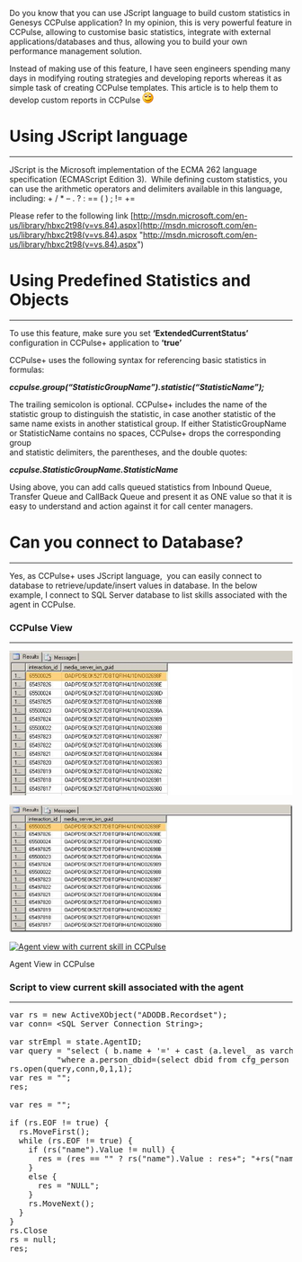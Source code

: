 
Do you know that you can use JScript language to build custom statistics in Genesys CCPulse application? In my opinion, this is very powerful feature in CCPulse, allowing to customise basic statistics, integrate with external applications/databases and thus, allowing you to build your own performance management solution.

Instead of making use of this feature, I have seen engineers spending many days in modifying routing strategies and developing reports whereas it as simple task of creating CCPulse templates. This article is to help them to develop custom reports in CCPulse ![](/wp-content/uploads/2014/05/wlEmoticon-smile.png)
 
# Using JScript language

* * *

JScript is the Microsoft implementation of the ECMA 262 language specification (ECMAScript Edition 3).  While defining custom statistics, you can use the arithmetic operators and delimiters available in this language, including: + / * – . ? : == ( ) ; != +=

Please refer to the following link [http://msdn.microsoft.com/en-us/library/hbxc2t98(v=vs.84).aspx](http://msdn.microsoft.com/en-us/library/hbxc2t98(v=vs.84).aspx "http://msdn.microsoft.com/en-us/library/hbxc2t98(v=vs.84).aspx")

# Using Predefined Statistics and Objects

* * *

To use this feature, make sure you set **‘ExtendedCurrentStatus’** configuration in CCPulse+ application to **‘true’**

CCPulse+ uses the following syntax for referencing basic statistics in formulas:

_**ccpulse.group(“StatisticGroupName”).statistic(“StatisticName”);**_

The trailing semicolon is optional. CCPulse+ includes the name of the statistic group to distinguish the statistic, in case another statistic of the same name exists in another statistical group. If either StatisticGroupName or StatisticName contains no spaces, CCPulse+ drops the corresponding group  
and statistic delimiters, the parentheses, and the double quotes:

**_ccpulse.StatisticGroupName.StatisticName_**

Using above, you can add calls queued statistics from Inbound Queue, Transfer Queue and CallBack Queue and present it as ONE value so that it is easy to understand and action against it for call center managers.

# Can you connect to Database?

* * *

Yes, as CCPulse+ uses JScript language,  you can easily connect to database to retrieve/update/insert values in database. In the below example, I connect to SQL Server database to list skills associated with the agent in CCPulse.

### CCPulse View

* * *

![](/wp-content/uploads/2014/04/image.png)

![](/wp-content/uploads/2014/04/image_thumb.png)

<div style="width: 458px" class="wp-caption aligncenter">
  <a href="http://localhost/newlakshmikanth3/wp-content/uploads/2014/05/image.png"><img style="background-image: none; padding-top: 0px; padding-left: 0px; display: inline; padding-right: 0px; border: 0px;" title="image" src="http://localhost/newlakshmikanth3/wp-content/uploads/2014/05/image_thumb.png" alt="Agent view with current skill in CCPulse" width="448" height="146" border="0" /></a>
  
  <p class="wp-caption-text">
    Agent View in CCPulse
  </p>
</div>

### Script to view current skill associated with the agent

* * *

<pre class="font:consolas toolbar:1 toolbar-overlay:false toolbar-hide:false toolbar-delay:false nums-toggle:false whitespace-before:1 whitespace-after:1 lang:vb decode:true" title="Script">var rs = new ActiveXObject("ADODB.Recordset");
var conn= &lt;SQL Server Connection String&gt;;

var strEmpl = state.AgentID;
var query = "select ( b.name + '=' + cast (a.level_ as varchar(25))) as name from cfg_skill_level a inner join cfg_skill b on a.skill_dbid=b.dbid "+
          "where a.person_dbid=(select dbid from cfg_person where employee_id='"+strEmpl+"')";
rs.open(query,conn,0,1,1);
var res = "";
res;

var res = "";
 
if (rs.EOF != true) {
  rs.MoveFirst();
  while (rs.EOF != true) {
    if (rs("name").Value != null) {
      res = (res == "" ? rs("name").Value : res+"; "+rs("name").Value);
    }
    else {
      res = "NULL";
    }
    rs.MoveNext();
  }
}
rs.Close
rs = null;
res;</pre>
